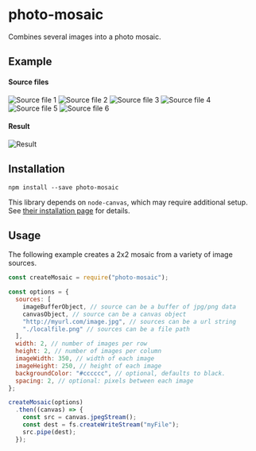# photo-mosaic
Combines several images into a photo mosaic.

## Example

#### Source files
![Source file 1](https://github.com/classdojo/photo-mosaic/blob/master/img/src1.jpg?raw=true)
![Source file 2](https://github.com/classdojo/photo-mosaic/blob/master/img/src2.jpg?raw=true)
![Source file 3](https://github.com/classdojo/photo-mosaic/blob/master/img/src3.jpg?raw=true)
![Source file 4](https://github.com/classdojo/photo-mosaic/blob/master/img/src4.jpg?raw=true)
![Source file 5](https://github.com/classdojo/photo-mosaic/blob/master/img/src5.jpg?raw=true)
![Source file 6](https://github.com/classdojo/photo-mosaic/blob/master/img/src6.jpg?raw=true)

#### Result
![Result](https://github.com/classdojo/photo-mosaic/blob/master/img/result_no_spacing.png?raw=true)

## Installation
`npm install --save photo-mosaic`  


This library depends on `node-canvas`, which may require additional setup. See [their installation page](https://github.com/Automattic/node-canvas/wiki/_pages) for details.

## Usage
The following example creates a 2x2 mosaic from a variety of image sources.
```js
const createMosaic = require("photo-mosaic");

const options = {
  sources: [
    imageBufferObject, // source can be a buffer of jpg/png data
    canvasObject, // source can be a canvas object
    "http://myurl.com/image.jpg", // sources can be a url string
    "./localfile.png" // sources can be a file path
  ],
  width: 2, // number of images per row
  height: 2, // number of images per column
  imageWidth: 350, // width of each image
  imageHeight: 250, // height of each image
  backgroundColor: "#cccccc", // optional, defaults to black.
  spacing: 2, // optional: pixels between each image
};

createMosaic(options)
  .then((canvas) => {
    const src = canvas.jpegStream();
    const dest = fs.createWriteStream("myFile");
    src.pipe(dest);
  });
```